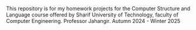 This repository is for my homework projects for the Computer Structure and Language course offered by Sharif University of Technology, faculty of Computer Engineering. 
Professor Jahangir. Autumn 2024 - Winter 2025
